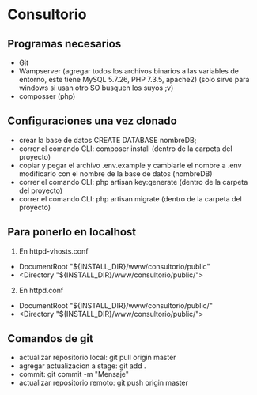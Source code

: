 # Consultorio

## Programas necesarios
* Git
* Wampserver (agregar todos los archivos binarios a las variables de entorno, este tiene MySQL 5.7.26, PHP 7.3.5, apache2) (solo sirve para windows si usan otro SO busquen los suyos ;v)
* composser (php)
## Configuraciones una vez clonado
* crear la base de datos CREATE DATABASE nombreDB;
* correr el comando CLI: composer install (dentro de la carpeta del proyecto)
* copiar y pegar el archivo .env.example y cambiarle el nombre a .env modificarlo con el nombre de la base de datos (nombreDB)
* correr el comando CLI: php artisan key:generate (dentro de la carpeta del proyecto)
* correr el comando CLI: php artisan migrate (dentro de la carpeta del proyecto)
## Para ponerlo en localhost
1. En httpd-vhosts.conf
- DocumentRoot "${INSTALL_DIR}/www/consultorio/public"
- <Directory "${INSTALL_DIR}/www/consultorio/public/">
2. En httpd.conf
- DocumentRoot "${INSTALL_DIR}/www/consultorio/public/"
- <Directory "${INSTALL_DIR}/www/consultorio/public/">
## Comandos de git
- actualizar repositorio local: git pull origin master
- agregar actualizacion a stage: git add .
- commit: git commit -m "Mensaje"
- actualizar repositorio remoto: git push origin master